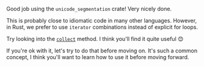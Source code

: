 Good job using the `unicode_segmentation` crate! Very nicely done.

This is probably close to idiomatic code in many other languages. However, in Rust, we prefer to use `iterator` combinations instead of explicit for loops.

Try looking into the [`collect`] method. I think you'll find it quite useful 😊

If you're ok with it, let's try to do that before moving on. It's such a common concept, I think you'll want to learn how to use it before moving forward.

[`collect`]: https://doc.rust-lang.org/std/iter/trait.Iterator.html#method.collect